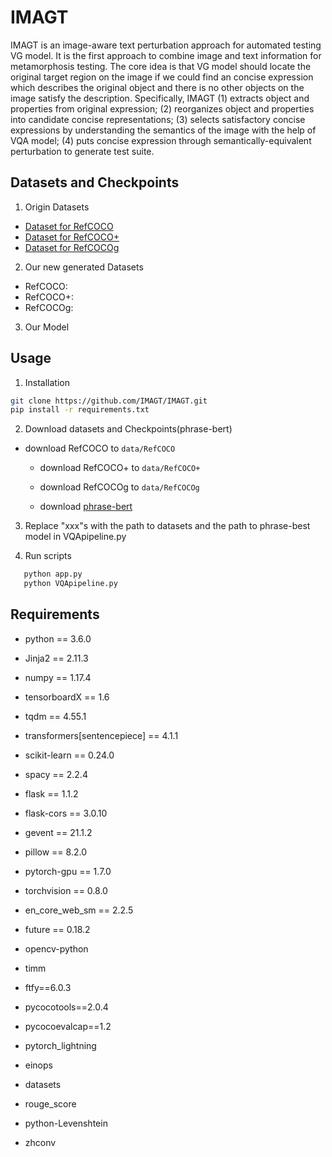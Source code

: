 # IMAGT


IMAGT is an image-aware text perturbation approach for automated testing VG model. It is the first approach to combine image and text information for metamorphosis testing. The core idea is that VG model should locate the original target region on the image if we could find an concise expression which describes the original object and there is no other objects on the image satisfy the description. Specifically, IMAGT (1) extracts object and properties from original expression; (2) reorganizes object and properties into candidate concise representations; (3) selects satisfactory concise expressions by understanding the semantics of the image with the help of VQA model; (4) puts concise expression through semantically-equivalent perturbation to generate test suite.

## Datasets and Checkpoints

1. Origin Datasets
 * <a href="https://ofa-beijing.oss-cn-beijing.aliyuncs.com/datasets/refcoco_data/refcoco_data.zip"> Dataset for RefCOCO </a>
 * <a href="https://ofa-beijing.oss-cn-beijing.aliyuncs.com/datasets/refcocoplus_data/refcocoplus_data.zip"> Dataset for RefCOCO+ </a>
 * <a href="https://ofa-beijing.oss-cn-beijing.aliyuncs.com/datasets/refcocog_data/refcocog_data.zip"> Dataset for RefCOCOg </a>

2. Our new generated Datasets

  * RefCOCO:
  * RefCOCO+:
  * RefCOCOg:

3. Our Model

## Usage

1. Installation
```bash
git clone https://github.com/IMAGT/IMAGT.git
pip install -r requirements.txt
```

2. Download datasets and Checkpoints(phrase-bert)
* download RefCOCO to `data/RefCOCO`

   * download RefCOCO+ to `data/RefCOCO+`

   * download RefCOCOg to `data/RefCOCOg`

   * download <a href="https://huggingface.co/whaleloops/phrase-bert"> phrase-bert </a>

3. Replace "xxx"s with the path to datasets and the path to phrase-best model in VQApipeline.py

4. Run scripts
```bash
   python app.py  
   python VQApipeline.py
```
## Requirements

- python == 3.6.0  

- Jinja2 == 2.11.3  

- numpy == 1.17.4  

- tensorboardX == 1.6  

- tqdm == 4.55.1  

- transformers[sentencepiece] == 4.1.1  

- scikit-learn == 0.24.0  

- spacy == 2.2.4  

- flask == 1.1.2  

- flask-cors == 3.0.10  

- gevent == 21.1.2  

- pillow == 8.2.0  

- pytorch-gpu == 1.7.0  

- torchvision == 0.8.0  

- en_core_web_sm == 2.2.5  

- future == 0.18.2 

- opencv-python

- timm

- ftfy==6.0.3

- pycocotools==2.0.4

- pycocoevalcap==1.2

- pytorch_lightning

- einops

- datasets

- rouge_score

- python-Levenshtein

- zhconv 








